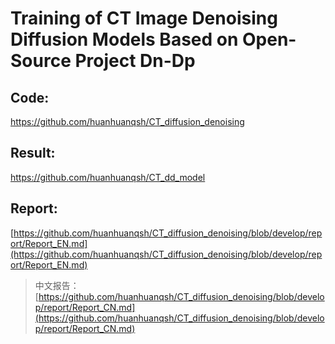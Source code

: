 # Training of CT Image Denoising Diffusion Models Based on Open-Source Project Dn-Dp

## Code:
https://github.com/huanhuanqsh/CT_diffusion_denoising 

## Result:
https://github.com/huanhuanqsh/CT_dd_model

## Report:
[https://github.com/huanhuanqsh/CT_diffusion_denoising/blob/develop/report/Report_EN.md](https://github.com/huanhuanqsh/CT_diffusion_denoising/blob/develop/report/Report_EN.md)

> 中文报告：[https://github.com/huanhuanqsh/CT_diffusion_denoising/blob/develop/report/Report_CN.md](https://github.com/huanhuanqsh/CT_diffusion_denoising/blob/develop/report/Report_CN.md)
